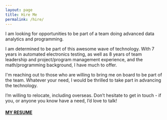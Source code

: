 ```yaml
---
layout: page
title: Hire Me
permalink: /hire/
---
```


I am looking for opportunities to be part of a team doing advanced data analytics and programming.

I am determined to be part of this awesome wave of technology. With 7 years in automated electronics testing, as well as 8 years of team leadership and project/program management experience, and the math/programming background, I have much to offer.

I'm reaching out to those who are willing to bring me on board to be part of the team. Whatever your need, I would be thrilled to take part in advancing the technology.

I’m willing to relocate, including overseas. Don’t hesitate to get in touch - if you, or anyone you know have a need, I’d love to talk!

#### [MY RESUME](https://github.com/mtgingrass/Resume/blob/master/Mark%20Gingrass%20Single%20Page%20Resume%20Secure.pdf)
